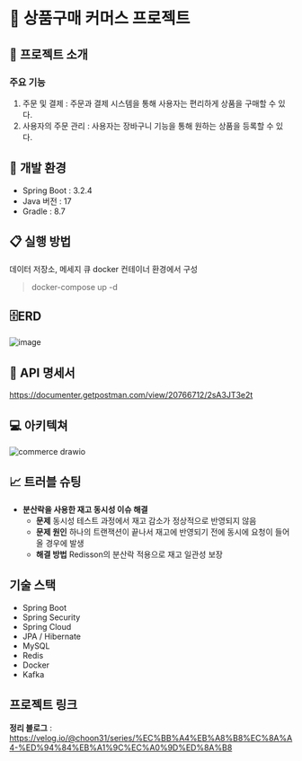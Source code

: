 # 🔖 상품구매 커머스 프로젝트
##  📓 프로젝트 소개

### 주요 기능
1. 주문 및 결제 : 주문과 결제 시스템을 통해 사용자는 편리하게 상품을 구매할 수 있다.
2. 사용자의 주문 관리 : 사용자는 장바구니 기능을 통해 원하는 상품을 등록할 수 있다.
## 🔎 개발 환경
* Spring Boot : 3.2.4
* Java 버전 : 17
* Gradle : 8.7
## 📋 실행 방법
데이터 저장소, 메세지 큐 docker 컨테이너 환경에서 구성
> docker-compose up -d 
## 🗄️ERD
![image](https://github.com/chkang13/commerce_project/assets/34392347/a839ef3e-6378-4ca4-a505-ceb81a9200e2)
## 📄 API 명세서
https://documenter.getpostman.com/view/20766712/2sA3JT3e2t
## 💻 아키텍쳐
![commerce drawio](https://github.com/chkang13/commerce_project/assets/34392347/5b11c266-6833-42d0-922c-6251402a1934)
## 📈 트러블 슈팅
* **분산락을 사용한 재고 동시성 이슈 해결**
  * **문제**
  동시성 테스트 과정에서 재고 감소가 정상적으로 반영되지 않음
  * **문제 원인**
  하나의 트랜잭션이 끝나서 재고에 반영되기 전에 동시에 요청이 들어올 경우에 발생
  * **해결 방법**
  Redisson의 분산락 적용으로 재고 일관성 보장
## 기술 스택
* Spring Boot
* Spring Security
* Spring Cloud
* JPA / Hibernate
* MySQL
* Redis
* Docker
* Kafka
## 프로젝트 링크
**정리 블로그** : https://velog.io/@choon31/series/%EC%BB%A4%EB%A8%B8%EC%8A%A4-%ED%94%84%EB%A1%9C%EC%A0%9D%ED%8A%B8
